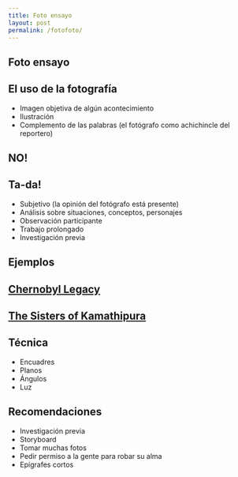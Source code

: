 ```yaml
---
title: Foto ensayo
layout: post
permalink: /fotofoto/
---
```


<section>
    <h1>Foto ensayo</h1>

</section>

<section>
    <h2>El uso de la fotografía</h2>
    <ul>
     <li>Imagen objetiva de algún acontecimiento</li>
     <li>Ilustración</li>
     <li>Complemento de las palabras (el fotógrafo como achichincle del reportero)</li>
    </ul>
</section>

<section data-background="{{site.baseurl}}/images/nope.gif">
    <h2>NO!</h2>
</section>

<section>
    <h2>Ta-da!</h2>
    <ul>
     <li>Subjetivo (la opinión del fotógrafo está presente)</li>
     <li>Análisis sobre situaciones, conceptos, personajes</li>
     <li>Observación participante</li>
     <li>Trabajo prolongado</li>
     <li>Investigación previa</li>
    </ul>
</section>

<!-- Example of nested vertical slides -->

<section>
    <section>
        <h2>Ejemplos</h2>
    </section>
    <section>
        <h2><a href="http://inmotion.magnumphotos.com/essay/chernobyl">Chernobyl Legacy</a></h2>
    </section>
    <section>
        <h2> <a href="https://visura.co/user/HelenRimell/view/the-sisters-of-kamathipura-3">The Sisters of Kamathipura</a></h2>
    </section>
</section>

<section>
    <h2>Técnica</h2>
    <ul>
        <li>Encuadres</li>
        <li>Planos</li>
        <li>Ángulos</li>
        <li>Luz</li>
    </ul>
</section>

<section>
    <h2>Recomendaciones</h2>
    <ul>
        <li>Investigación previa</li>
        <li>Storyboard</li>
        <li>Tomar muchas fotos</li>
        <li>Pedir permiso a la gente para robar su alma</li>
        <li>Epígrafes cortos</li>
    </ul>
</section>

<section data-background="{{site.baseurl}}/images/queso.gif">
    <h2></h2>
</section>

